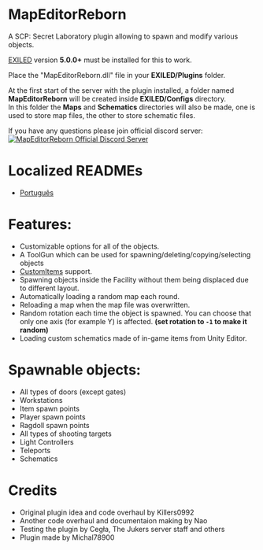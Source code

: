 # MapEditorReborn
A SCP: Secret Laboratory plugin allowing to spawn and modify various objects.

[EXILED](https://github.com/Exiled-Team/EXILED) version **5.0.0+** must be installed for this to work.

Place the "MapEditorReborn.dll" file in your **EXILED/Plugins** folder.

At the first start of the server with the plugin installed, a folder named **MapEditorReborn** will be created inside **EXILED/Configs** directory.<br> In this folder the **Maps** and **Schematics** directories will also be made, one is used to store map files, the other to store schematic files.

If you have any questions please join official discord server:<br>
<a href="https://discord.gg/PyUkWTg">
<img src="https://discordapp.com/api/guilds/947849283514814486/widget.png?style=banner2" alt="MapEditorReborn Official Discord Server"/>
</a>

# Localized READMEs
- [Português]()

# Features:
- Customizable options for all of the objects.
- A ToolGun which can be used for spawning/deleting/copying/selecting objects
- [CustomItems](https://github.com/Exiled-Team/CustomItems) support.
- Spawning objects inside the Facility without them being displaced due to different layout.
- Automatically loading a random map each round.
- Reloading a map when the map file was overwritten.
- Random rotation each time the object is spawned. You can choose that only one axis (for example Y) is affected. **(set rotation to `-1` to make it random)**
- Loading custom schematics made of in-game items from Unity Editor.

# Spawnable objects:

- All types of doors (except gates)
- Workstations
- Item spawn points
- Player spawn points
- Ragdoll spawn points
- All types of shooting targets
- Light Controllers
- Teleports
- Schematics

# Credits
- Original plugin idea and code overhaul by Killers0992
- Another code overhaul and documentaion making by Nao
- Testing the plugin by Cegła, The Jukers server staff and others
- Plugin made by Michal78900